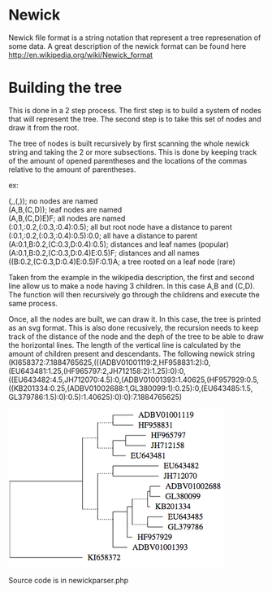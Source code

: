 Newick
======


Newick file format is a string notation that represent a tree represenation of some data. A great description of the newick format can be found here http://en.wikipedia.org/wiki/Newick_format


Building the tree
======

This is done in a 2 step process. The first step is to build a system of nodes that will represent the tree. The second step is to take this set of nodes and draw it from the root.

The tree of nodes is built recursively by first scanning the whole newick string and taking the 2 or more subsections. This is done by keeping track of the amount of opened parentheses and the locations of the commas relative to the amount of parentheses.

ex:

(,,(,));                               no nodes are named <br>
(A,B,(C,D));                           leaf nodes are named <br>
(A,B,(C,D)E)F;                         all nodes are named <br>
(:0.1,:0.2,(:0.3,:0.4):0.5);           all but root node have a distance to parent <br>
(:0.1,:0.2,(:0.3,:0.4):0.5):0.0;       all have a distance to parent <br>
(A:0.1,B:0.2,(C:0.3,D:0.4):0.5);       distances and leaf names (popular) <br>
(A:0.1,B:0.2,(C:0.3,D:0.4)E:0.5)F;     distances and all names <br>
((B:0.2,(C:0.3,D:0.4)E:0.5)F:0.1)A;    a tree rooted on a leaf node (rare) <br>

Taken from the example in the wikipedia description, the first and second line allow us to make a node having 3 children. In this case A,B and (C,D). The function will then recursively go through the childrens and execute the same process.

Once, all the nodes are built, we can draw it. In this case, the tree is printed as an svg format. This is also done recusively, the recursion needs to keep track of the distance of the node and the deph of the tree to be able to draw the horizontal lines. The length of the vertical line is calculated by the amount of children present and descendants.
The following newick string (KI658372:7.1884765625,(((ADBV01001119:2,HF958831:2):0,(EU643481:1.25,(HF965797:2,JH712158:2):1.25):0):0,((EU643482:4.5,JH712070:4.5):0,(ADBV01001393:1.40625,(HF957929:0.5,((KB201334:0.25,(ADBV01002688:1,GL380099:1):0.25):0,(EU643485:1.5, GL379786:1.5):0):0.5):1.40625):0):0):7.1884765625)

![alt tag](https://github.com/NsTremblay/newick/blob/master/tree.png)

Source code is in newickparser.php

